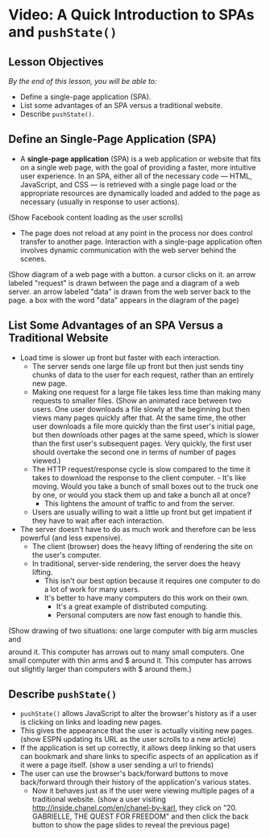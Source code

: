 # Video: A Quick Introduction to SPAs and `pushState()`

## Lesson Objectives

*By the end of this lesson, you will be able to:*

- Define a single-page application (SPA).
- List some advantages of an SPA versus a traditional website.
- Describe `pushState()`.

## Define an Single-Page Application (SPA)

- A **single-page application** (SPA) is a web application or website that fits on a single web page, with the goal of providing a faster, more intuitive user experience. In an SPA, either all of the necessary code — HTML, JavaScript, and CSS — is retrieved with a single page load or the appropriate resources are dynamically loaded and added to the page as necessary  (usually in response to user actions). 

(Show Facebook content loading as the user scrolls)

- The page does not reload at any point in the process nor does control transfer to another page. Interaction with a single-page application often involves dynamic communication with the web server behind the scenes. 

(Show diagram of a web page with a button.  a cursor clicks on it.  an arrow labeled "request" is drawn between the page and a diagram of a web server.  an arrow labeled "data" is drawn from the web server back to the page.  a box with the word "data" appears in the diagram of the page)

## List Some Advantages of an SPA Versus a Traditional Website

- Load time is slower up front but faster with each interaction.
    - The server sends one large file up front but then just sends tiny chunks of data to the user for each request, rather than an entirely new page.
    - Making one request for a large file takes less time than making many requests to smaller files.
    (Show an animated race between two users.  One user downloads a file slowly at the beginning but then views many pages quickly after that.  At the same time, the other user downloads a file more quickly than the first user's initial page, but then downloads other pages at the same speed, which is slower than the first user's subsequent pages.  Very quickly, the first user should overtake the second one in terms of number of pages viewed.)
    - The HTTP request/response cycle is slow compared to the time it takes to download the response to the client computer.
            - It's like moving. Would you take a bunch of small boxes out to the truck one by one, or would you stack them up and take a bunch all at once?
        - This lightens the amount of traffic to and from the server.
    - Users are usually willing to wait a little up front but get impatient if they have to wait after each interaction.
- The server doesn't have to do as much work and therefore can be less powerful (and less expensive).
    - The client (browser) does the heavy lifting of rendering the site on the user's computer.
    - In traditional, server-side rendering, the server does the heavy lifting.
        - This isn't our best option because it requires one computer to do a lot of work for many users.
        - It's better to have many computers do this work on their own.
            - It's a great example of distributed computing.
            - Personal computers are now fast enough to handle this.
 
(Show drawing of two situations: one large computer with big arm muscles and $$$$ around it.  This computer has arrows out to many small computers. One small computer with thin arms and $ around it.  This computer has arrows out slightly larger than computers with $ around them.)

## Describe `pushState()`

- `pushState()` allows JavaScript to alter the browser's history as if a user is clicking on links and loading new pages.
- This gives the appearance that the user is actually visiting new pages. 
(show ESPN updating its URL as the user scrolls to a new article)
- If the application is set up correctly, it allows deep linking so that users can bookmark and share links to specific aspects of an application as if it were a page itself. 
(show a user sending a url to friends)
- The user can use the browser's back/forward buttons to move back/forward through their history of the application's various states.
    - Now it behaves just as if the user were viewing multiple pages of a traditional website.
    (show a user visiting http://inside.chanel.com/en/chanel-by-karl, they click on "20. GABRIELLE, THE QUEST FOR FREEDOM" and then click the back button to show the page slides to reveal the previous page)
